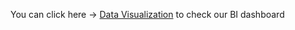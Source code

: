 You can click here -> [Data Visualization](https://app.powerbi.com/view?r=eyJrIjoiYzFjMjUxODItYmMzOS00MDZlLTg0NmItYTI4Y2ZhMzYwNDViIiwidCI6IjZmNDQzMmRjLTIwZDItNDQxZC1iMWRiLWFjMzM4MGJhNjMzZCIsImMiOjEwfQ%3D%3D&pageName=ReportSection) to check our BI dashboard
